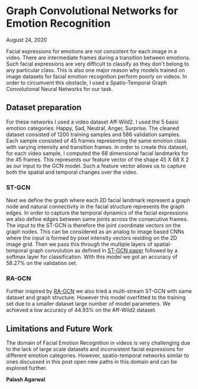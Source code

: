 # Graph Convolutional Networks for Emotion Recognition
 
August 24, 2020

Facial expressions for emotions are not consistent for each image in a video. There are intermediate frames during a transition between emotions. Such facial expressions are very difficult to classify as they don't belong to any particular class. This is also one major reason why models trained on image datasets for facial emotion recognition perform poorly on videos. In order to circumvent this obstacle, I used a Spatio-Temporal Graph Convolutional Neural Networks for our task.

## Dataset preparation

For these networks I used a video dataset Aff-Wild2. I used the 5 basic emotion categories: Happy, Sad, Neutral, Anger, Surprise. The cleaned dataset consisted of 1200 training samples and 586 validation samples. Each sample consisted of 45 frames representing the same emotion class with varying intensity and transition frames. In order to create this dataset, for each video sample, I computed the 68 dimensional facial landmarks for the 45 frames. This represents our feature vector of the shape 45 X 68 X 2 as our input to the GCN model. Such a feature vector allows us to capture both the spatial and temporal changes over the video.

### ST-GCN

Next we define the graph where each 2D facial landmark represent a graph node and natural connectivity in the facial structure represents the graph edges. In order to capture the temporal dynamics of the facial expressions we also define edges between same joints across the consecutive frames. The input to the ST-GCN is therefore the joint
coordinate vectors on the graph nodes. This can be considered as an analog to image based CNNs where the input is
formed by pixel intensity vectors residing on the 2D image grid. Then we pass this through the multiple layers of spatial-temporal graph convolution as defined in [ST-GCN paper](https://github.com/yysijie/st-gcn) followed by a softmax layer for classification. With this model we got an accuracy of 58.27% on the validation set.

### RA-GCN

Further inspired by [RA-GCN](https://arxiv.org/pdf/1905.06774.pdf) we also tried a multi-stream ST-GCN with same dataset and graph structure. However this model overfitted to the training set due to a smaller dataset large number of model parameters. We achieved a low accuracy of 44.93% on the Aff-Wild2 dataset.

## Limitations and Future Work

The domain of Facial Emotion Recognition in videos is very challenging due to the lack of large scale datasets and inconsistent facial expressions for different emotion categories. However, spatio-temporal networks similar to ones discussed in this post open new paths in this domain and can be explored further.

**Palash Agarwal**